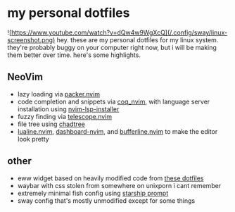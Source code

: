 # my personal dotfiles
![https://www.youtube.com/watch?v=dQw4w9WgXcQ](/.config/sway/linux-screenshot.png)
hey. these are my personal dotfiles for my linux system. 
they're probably buggy on your computer right now, but i will be making them better over time.
here's some highlights.
## NeoVim
* lazy loading via [packer.nvim](https://github.com/wbthomason/packer.nvim)
* code completion and snippets via [coq_nvim](https://github.com/ms-jpq/coq_nvim), with language server installation using [nvim-lsp-installer](https://github.com/williamboman/nvim-lsp-installer)
* fuzzy finding via [telescope.nvim](https://github.com/nvim-telescope/telescope.nvim)
* file tree using [chadtree](https://github.com/ms-jpq/chadtree)
* [lualine.nvim](https://github.com/nvim-lualine/lualine.nvim), [dashboard-nvim](https://github.com/glepnir/dashboard-nvim), and [bufferline.nvim](https://github.com/akinsho/bufferline.nvim) to make the editor look pretty
## other
* eww widget based on heavily modified code from [these dotfiles](https://github.com/n0tsteve/glorious-dots)
* waybar with css stolen from somewhere on unixporn i cant remember
* extremely minimal fish config using [starship prompt](https://github.com/starship/starship)
* sway config that's mostly unmodified except for some things
